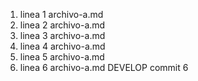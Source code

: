 1. linea 1 archivo-a.md
2. linea 2 archivo-a.md
3. linea 3 archivo-a.md
4. linea 4 archivo-a.md
5. linea 5 archivo-a.md
6. linea 6 archivo-a.md DEVELOP commit 6

